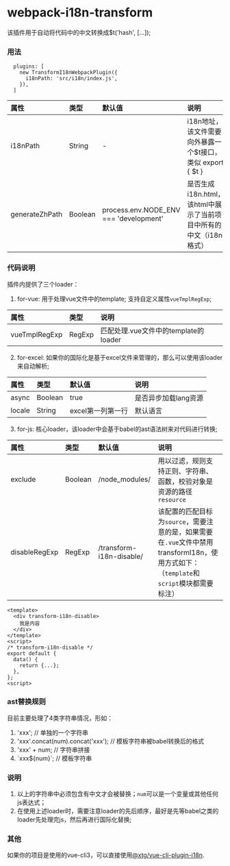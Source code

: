# webpack-i18n-transform
该插件用于自动将代码中的中文转换成$t('hash', [...]);

### 用法
```
  plugins: [
    new TransformI18nWebpackPlugin({
      i18nPath: 'src/i18n/index.js',
    }),
  ]
```
|属性|类型|默认值|说明|
|:-|:-|:-|:-|
|i18nPath|String|-|i18n地址，该文件需要向外暴露一个$t接口，类似 export { $t }|
|generateZhPath|Boolean|process.env.NODE_ENV === 'development'|是否生成i18n.html，该html中展示了当前项目中所有的中文（i18n格式）|

### 代码说明
插件内提供了三个loader：
1. for-vue: 用于处理vue文件中的template; 支持自定义属性`vueTmplRegExp`;

  |属性|类型|说明|
  |:-|:-|:-|
  |vueTmplRegExp|RegExp|匹配处理.vue文件中的template的loader|

2. for-excel: 如果你的国际化是基于excel文件来管理的，那么可以使用该loader来自动解析;

|属性|类型|默认值|说明|
|:-|:-|:-|:-|
|async|Boolean|true|是否异步加载lang资源|
|locale|String|excel第一列第一行|默认语言|

3. for-js: 核心loader，该loader中会基于babel的ast语法树来对代码进行转换; 

|属性|类型|默认值|说明|
|:-|:-|:-|:-|
|exclude|Boolean|/node_modules/|用以过滤，规则支持正则、字符串、函数，校验对象是资源的路径`resource`|
|disableRegExp|RegExp|/transform-i18n-disable/|该配置的匹配目标为`source`，需要注意的是，如果需要在`.vue`文件中禁用transformI18n，使用方式如下：（`template`和`script`模块都需要标注）|
```
<template>
  <div transform-i18n-disable>
    我是内容
  </div>
</template>
<script>
/* transform-i18n-disable */
export default {
  data() {
    return {...};
  },
};
<script>
```


### ast替换规则
目前主要处理了4类字符串情况，形如：
1. 'xxx'; // 单独的一个字符串
2. 'xxx'.concat(num).concat('xxx'); // 模板字符串被babel转换后的格式
3. 'xxx' + num; // 字符串拼接
4. \`xxx${num}`; // 模板字符串

### 说明
 1. 以上的字符串中必须包含有中文才会被替换；`num`可以是一个变量或其他任何js表达式；
 2. 在使用上述loader时，需要注意loader的先后顺序，最好是先等babel之类的loader先处理完js，然后再进行国际化替换;

### 其他
如果你的项目是使用的vue-cli3，可以直接使用[@xtg/vue-cli-plugin-i18n](https://github.com/xiangmaoshuo/vue-cli-plugin-i18n).

